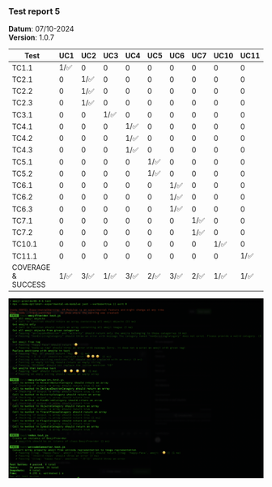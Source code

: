 ### Test report 5

**Datum**: 07/10-2024<br>**Version**: 1.0.7<br>

| Test | UC1 | UC2 | UC3 | UC4 | UC5 | UC6 | UC7 | UC10 | UC11 |
|------|-----|-----|-----|-----|------|-----|-----|-----|-----|
| TC1.1 | 1/:white_check_mark: | 0 | 0 | 0 | 0 | 0 | 0 | 0 | 0 |
| TC2.1 | 0 | 1/:white_check_mark: | 0 | 0 | 0 | 0 | 0 | 0 | 0 |
| TC2.2 | 0 | 1/:white_check_mark: | 0 | 0 | 0 | 0 | 0 | 0 | 0 |
| TC2.3 | 0 | 1/:white_check_mark: | 0 | 0 | 0 | 0 | 0 | 0 | 0 |
| TC3.1 | 0 | 0 | 1/:white_check_mark: | 0 | 0 | 0 | 0 | 0 | 0 |
| TC4.1 | 0 | 0 | 0 | 1/:white_check_mark: | 0 | 0 | 0 | 0 | 0 |
| TC4.2 | 0 | 0 | 0 | 1/:white_check_mark: | 0 | 0 | 0 | 0 | 0 |
| TC4.3 | 0 | 0 | 0 | 1/:white_check_mark: | 0 | 0 | 0 | 0 | 0 |
| TC5.1 | 0 | 0 | 0 | 0 | 1/:white_check_mark: | 0 | 0 | 0 | 0 |
| TC5.2 | 0 | 0 | 0 | 0 | 1/:white_check_mark: | 0 | 0 | 0 | 0 |
| TC6.1 | 0 | 0 | 0 | 0 | 0 | 1/:white_check_mark: | 0 | 0 | 0 |
| TC6.2 | 0 | 0 | 0 | 0 | 0 | 1/:white_check_mark: | 0 | 0 | 0 |
| TC6.3 | 0 | 0 | 0 | 0 | 0 | 1/:white_check_mark: | 0 | 0 | 0 |
| TC7.1 | 0 | 0 | 0 | 0 | 0 | 0 | 1/:white_check_mark: | 0 | 0 |
| TC7.2 | 0 | 0 | 0 | 0 | 0 | 0 | 1/:white_check_mark: | 0 | 0 |
| TC10.1 | 0 | 0 | 0 | 0 | 0 | 0 | 0 | 1/:white_check_mark: | 0 |
| TC11.1 | 0 | 0 | 0 | 0 | 0 | 0 | 0 | 0 | 1/:white_check_mark: |
| COVERAGE & SUCCESS | 1/:white_check_mark: | 3/:white_check_mark:  | 1/:white_check_mark:  | 3/:white_check_mark: | 2/:white_check_mark: | 3/:white_check_mark: | 2/:white_check_mark: | 1/:white_check_mark: | 1/:white_check_mark: |

![Automatic Test Results 07/10-24](../images/unit-tests-7-okt-1.png "Automatic test results 07/10-24")
